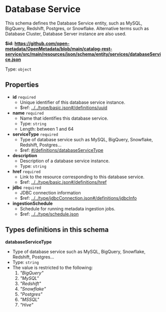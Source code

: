 # Database Service

This schema defines the Database Service entity, such as MySQL, BigQuery, Redshift, Postgres, or Snowflake. Alternative terms such as Database Cluster, Database Server instance are also used.

<b id="httpsgithub.comopen-metadataopenmetadatablobmaincatalog-rest-servicesrcmainresourcesjsonschemaentityservicesdatabaseservice.json">&#36;id: https://github.com/open-metadata/OpenMetadata/blob/main/catalog-rest-service/src/main/resources/json/schema/entity/services/databaseService.json</b>

Type: `object`

## Properties
 - <b id="#https://github.com/open-metadata/OpenMetadata/blob/main/catalog-rest-service/src/main/resources/json/schema/entity/services/databaseService.json/properties/id">id</b> `required`
	 - Unique identifier of this database service instance.
	 - &#36;ref: [../../type/basic.json#/definitions/uuid](#....typebasic.jsondefinitionsuuid)
 - <b id="#https://github.com/open-metadata/OpenMetadata/blob/main/catalog-rest-service/src/main/resources/json/schema/entity/services/databaseService.json/properties/name">name</b> `required`
	 - Name that identifies this database service.
	 - Type: `string`
	 - Length: between 1 and 64
 - <b id="#https://github.com/open-metadata/OpenMetadata/blob/main/catalog-rest-service/src/main/resources/json/schema/entity/services/databaseService.json/properties/serviceType">serviceType</b> `required`
	 - Type of database service such as MySQL, BigQuery, Snowflake, Redshift, Postgres...
	 - &#36;ref: [#/definitions/databaseServiceType](#/definitions/databaseServiceType)
 - <b id="#https://github.com/open-metadata/OpenMetadata/blob/main/catalog-rest-service/src/main/resources/json/schema/entity/services/databaseService.json/properties/description">description</b>
	 - Description of a database service instance.
	 - Type: `string`
 - <b id="#https://github.com/open-metadata/OpenMetadata/blob/main/catalog-rest-service/src/main/resources/json/schema/entity/services/databaseService.json/properties/href">href</b> `required`
	 - Link to the resource corresponding to this database service.
	 - &#36;ref: [../../type/basic.json#/definitions/href](#....typebasic.jsondefinitionshref)
 - <b id="#https://github.com/open-metadata/OpenMetadata/blob/main/catalog-rest-service/src/main/resources/json/schema/entity/services/databaseService.json/properties/jdbc">jdbc</b> `required`
	 - JDBC connection information
	 - &#36;ref: [../../type/jdbcConnection.json#/definitions/jdbcInfo](#....typejdbcconnection.jsondefinitionsjdbcinfo)
 - <b id="#https://github.com/open-metadata/OpenMetadata/blob/main/catalog-rest-service/src/main/resources/json/schema/entity/services/databaseService.json/properties/ingestionSchedule">ingestionSchedule</b>
	 - Schedule for running metadata ingestion jobs.
	 - &#36;ref: [../../type/schedule.json](#....typeschedule.json)


## Types definitions in this schema
**databaseServiceType**

 - Type of database service such as MySQL, BigQuery, Snowflake, Redshift, Postgres...
 - Type: `string`
 - The value is restricted to the following: 
	 1. _"BigQuery"_
	 2. _"MySQL"_
	 3. _"Redshift"_
	 4. _"Snowflake"_
	 5. _"Postgres"_
	 6. _"MSSQL"_
	 7. _"Hive"_


